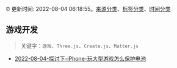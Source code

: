 :alarm_clock: 更新时间: 2022-08-04 06:18:55。[来源分类](../README.md)、[标签分类](../TAGS.md)、[时间分类](../TIMELINE.md)

## 游戏开发


> 关键字：`游戏`、`Three.js`、`Create.js`、`Matter.js`



- [2022-08-04-探讨下-iPhone-玩大型游戏怎么保护电池](https://www.v2ex.com/t/870624) 